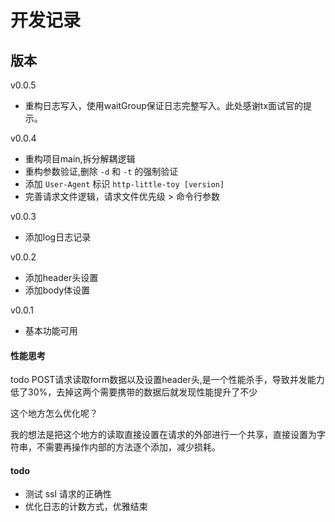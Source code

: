 # 开发记录

## 版本

v0.0.5
- 重构日志写入，使用waitGroup保证日志完整写入。此处感谢tx面试官的提示。

v0.0.4

- 重构项目main,拆分解耦逻辑
- 重构参数验证,删除 `-d` 和 `-t` 的强制验证
- 添加 `User-Agent` 标识 `http-little-toy [version]`
- 完善请求文件逻辑，请求文件优先级 > 命令行参数

v0.0.3

- 添加log日志记录

v0.0.2

- 添加header头设置
- 添加body体设置

v0.0.1

- 基本功能可用


#### 性能思考

todo POST请求读取form数据以及设置header头,是一个性能杀手，导致并发能力低了30%，去掉这两个需要携带的数据后就发现性能提升了不少

这个地方怎么优化呢？

我的想法是把这个地方的读取直接设置在请求的外部进行一个共享，直接设置为字符串，不需要再操作内部的方法逐个添加，减少损耗。

#### todo

- 测试 ssl 请求的正确性
- 优化日志的计数方式，优雅结束
